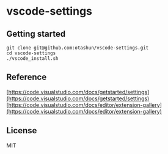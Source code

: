 # vscode-settings

## Getting started
```
git clone git@github.com:otashun/vscode-settings.git
cd vscode-settings
./vscode_install.sh
```

## Reference
[https://code.visualstudio.com/docs/getstarted/settings](https://code.visualstudio.com/docs/getstarted/settings)
[https://code.visualstudio.com/docs/editor/extension-gallery](https://code.visualstudio.com/docs/editor/extension-gallery)

## License
MIT
